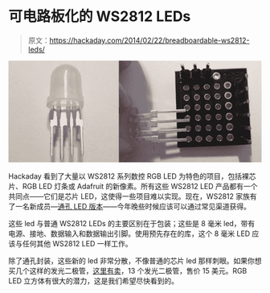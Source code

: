 # 可电路板化的 WS2812 LEDs

> 原文：<https://hackaday.com/2014/02/22/breadboardable-ws2812-leds/>

![LED](img/46f765dd26c4685745e0f43dd6db8a62.png)

Hackaday 看到了大量以 WS2812 系列数控 RGB LED 为特色的项目，包括裸芯片、RGB LED 灯条或 Adafruit 的新像素。所有这些 WS2812 LED 产品都有一个共同点——它们是芯片 LED，这使得一些项目难以实现。现在，WS2812 家族有了一名新成员—[通孔 LED 版本](http://cpldcpu.wordpress.com/2014/02/18/new-member-of-the-ws2812-family/)——今年晚些时候应该可以通过常见渠道获得。

这些 led 与普通 WS2812 LEDs 的主要区别在于包装；这些是 8 毫米 led，带有电源、接地、数据输入和数据输出引脚。使用预先存在的库，这个 8 毫米 LED 应该与任何其他 WS2812 LED 一样工作。

除了通孔封装，这些新的 led 非常分散，不像普通的芯片 led 那样刺眼。如果你想买几个这样的发光二极管，[这里有卖](http://solderingsunday.com/shop/components/pixelbits-bakers-dozen/)，13 个发光二极管，售价 15 美元。RGB LED 立方体有很大的潜力，这是我们希望尽快看到的。